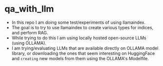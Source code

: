 # qa_with_llm
- In this repo I am doing some test/experiments of using llamaindex.
- The goal is to try to use llamaindex to create various types for indices, and perform RAG.
- While trying to do this I am using locally hosted open-source LLMs (using OLLAMA).
- I am trying/evaluating LLMs that are available directly on OLLAMA model library, or downloading the ones that seem interesting on HuggingFace and `creating` new models from them using the OLLAMA's Modelfile.

